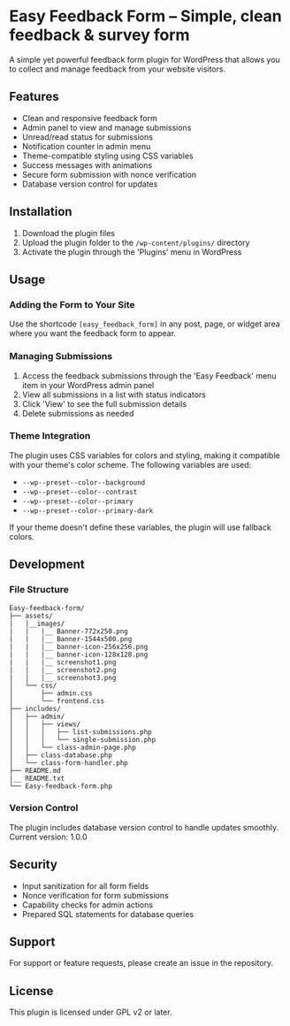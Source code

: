 # Easy Feedback Form – Simple, clean feedback & survey form

A simple yet powerful feedback form plugin for WordPress that allows you to collect and manage feedback from your website visitors.

## Features

- Clean and responsive feedback form
- Admin panel to view and manage submissions
- Unread/read status for submissions
- Notification counter in admin menu
- Theme-compatible styling using CSS variables
- Success messages with animations
- Secure form submission with nonce verification
- Database version control for updates

## Installation

1. Download the plugin files
2. Upload the plugin folder to the `/wp-content/plugins/` directory
3. Activate the plugin through the 'Plugins' menu in WordPress

## Usage

### Adding the Form to Your Site

Use the shortcode `[easy_feedback_form]` in any post, page, or widget area where you want the feedback form to appear.

### Managing Submissions

1. Access the feedback submissions through the 'Easy Feedback' menu item in your WordPress admin panel
2. View all submissions in a list with status indicators
3. Click 'View' to see the full submission details
4. Delete submissions as needed

### Theme Integration

The plugin uses CSS variables for colors and styling, making it compatible with your theme's color scheme. The following variables are used:

- `--wp--preset--color--background`
- `--wp--preset--color--contrast`
- `--wp--preset--color--primary`
- `--wp--preset--color--primary-dark`

If your theme doesn't define these variables, the plugin will use fallback colors.

## Development

### File Structure

```
Easy-feedback-form/
├── assets/
|   |__images/
|   |   |__ Banner-772x250.png
|   |   |__ Banner-1544x500.png
|   |   |__ banner-icon-256x256.png
|   |   |__ banner-icon-128x128.png
|   |   |__ screenshot1.png
|   |   |__ screenshot2.png
|   |   |__ screenshot3.png
│   └── css/
│       ├── admin.css
│       └── frontend.css
├── includes/
│   ├── admin/
│   │   ├── views/
│   │   │   ├── list-submissions.php
│   │   │   └── single-submission.php
│   │   └── class-admin-page.php
│   ├── class-database.php
│   └── class-form-handler.php
├── README.md
|__ README.txt
└── Easy-feedback-form.php
```

### Version Control

The plugin includes database version control to handle updates smoothly. Current version: 1.0.0

## Security

- Input sanitization for all form fields
- Nonce verification for form submissions
- Capability checks for admin actions
- Prepared SQL statements for database queries

## Support

For support or feature requests, please create an issue in the repository.

## License

This plugin is licensed under GPL v2 or later. 